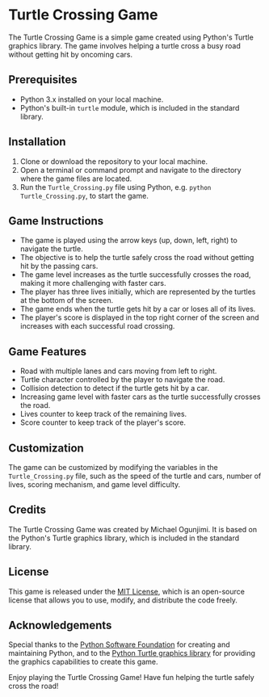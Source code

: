 
# Turtle Crossing Game

The Turtle Crossing Game is a simple game created using Python's Turtle graphics library. The game involves helping a turtle cross a busy road without getting hit by oncoming cars.

## Prerequisites

- Python 3.x installed on your local machine.
- Python's built-in `turtle` module, which is included in the standard library.

## Installation

1. Clone or download the repository to your local machine.
2. Open a terminal or command prompt and navigate to the directory where the game files are located.
3. Run the `Turtle_Crossing.py` file using Python, e.g. `python Turtle_Crossing.py`, to start the game.

## Game Instructions

- The game is played using the arrow keys (up, down, left, right) to navigate the turtle.
- The objective is to help the turtle safely cross the road without getting hit by the passing cars.
- The game level increases as the turtle successfully crosses the road, making it more challenging with faster cars.
- The player has three lives initially, which are represented by the turtles at the bottom of the screen.
- The game ends when the turtle gets hit by a car or loses all of its lives.
- The player's score is displayed in the top right corner of the screen and increases with each successful road crossing.

## Game Features

- Road with multiple lanes and cars moving from left to right.
- Turtle character controlled by the player to navigate the road.
- Collision detection to detect if the turtle gets hit by a car.
- Increasing game level with faster cars as the turtle successfully crosses the road.
- Lives counter to keep track of the remaining lives.
- Score counter to keep track of the player's score.

## Customization

The game can be customized by modifying the variables in the `Turtle_Crossing.py` file, such as the speed of the turtle and cars, number of lives, scoring mechanism, and game level difficulty.

## Credits

The Turtle Crossing Game was created by Michael Ogunjimi. It is based on the Python's Turtle graphics library, which is included in the standard library.

## License

This game is released under the [MIT License](LICENSE), which is an open-source license that allows you to use, modify, and distribute the code freely.

## Acknowledgements

Special thanks to the [Python Software Foundation](https://www.python.org/psf/) for creating and maintaining Python, and to the [Python Turtle graphics library](https://docs.python.org/3/library/turtle.html) for providing the graphics capabilities to create this game.

Enjoy playing the Turtle Crossing Game! Have fun helping the turtle safely cross the road!
